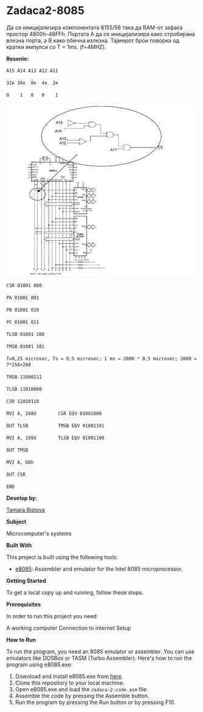 # Zadaca2-8085

Да се иницијализира компонентата 8155/56 така да RAM-от
зафаќа простор 4800h–48FFh. Портата А да се иницијализира
како стробирана влезна порта, а B како обична излезна.
Тајмерот брои поворка од кратки импулси со T = 1ms.
(f=4MHZ). 

**Resenie:**

```
А15 А14 А13 А12 А11

32к 16к  8к  4к  2к

0    1   0   0    1 
```

 ![Screenshot (1)](https://github.com/slavko444/8085-Zadaca-2/blob/main/Diagram.png)
 


```
CSR 01001 000

PA 01001 001

PB 01001 010

PC 01001 011

TLSB 01001 100

TMSB 01001 101

T=0,25 microsec, Ts = 0,5 microsec; 1 ms = 2000 * 0,5 microsec; 2000 = 7*256+208

TMSB 11000111

TLSB 11010000

CSR 11010110

MVI A, 208d        CSR EQV 01001000

OUT TLSB           TMSB EQV 01001101

MVI A, 199d        TLSB EQV 01001100

OUT TMSB

MVI A, D6h

OUT CSR

END
```

**Develop by:**

[Tamara Ristova ](https://github.com/Ristova123)


**Subject**

Microcomputer's systems

**Built With**

This project is built using the following tools:

- [e8085](https://emu8086-microprocessor-emulator.en.softonic.com/): Assembler and emulator for the Intel 8085 microprocessor.

**Getting Started**

To get a local copy up and running, follow these steps.

**Prerequisites**

In order to run this project you need:

A working computer
Connection to internet
Setup

**How to Run**

To run the program, you need an 8085 emulator or assembler. You can use emulators like DOSBox or TASM (Turbo Assembler). Here's how to run the program using e8085.exe:

1. Download and install e8085.exe from [here](https://emu8086-microprocessor-emulator.en.softonic.com/).
2. Clone this repository to your local machine.
3. Open e8085.exe and load the `zadaca-2-code.asm` file.
4. Assemble the code by pressing the Assemble button.
5. Run the program by pressing the Run button or by pressing F10.
